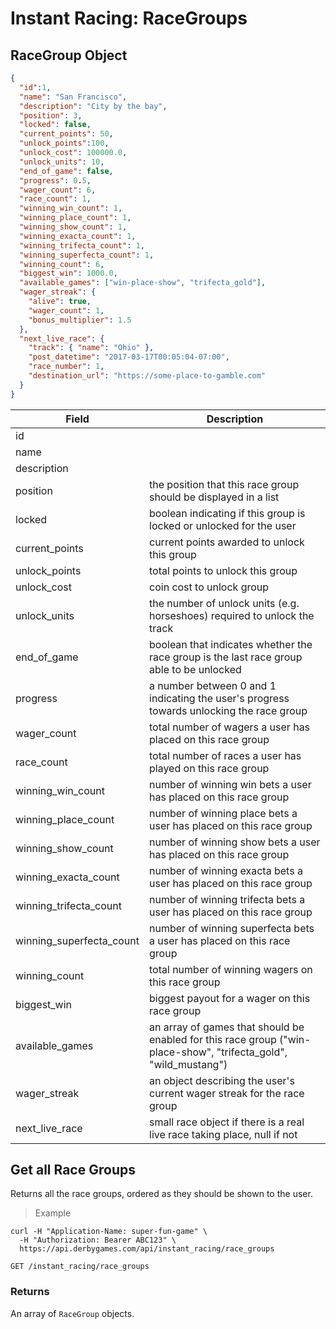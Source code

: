 # Instant Racing: RaceGroups

## RaceGroup Object

```json
{
  "id":1,
  "name": "San Francisco",
  "description": "City by the bay",
  "position": 3,
  "locked": false,
  "current_points": 50,
  "unlock_points":100,
  "unlock_cost": 100000.0,
  "unlock_units": 10,
  "end_of_game": false,
  "progress": 0.5,
  "wager_count": 6,
  "race_count": 1,
  "winning_win_count": 1,
  "winning_place_count": 1,
  "winning_show_count": 1,
  "winning_exacta_count": 1,
  "winning_trifecta_count": 1,
  "winning_superfecta_count": 1,
  "winning_count": 6,
  "biggest_win": 1000.0,
  "available_games": ["win-place-show", "trifecta_gold"],
  "wager_streak": {
    "alive": true,
    "wager_count": 1,
    "bonus_multiplier": 1.5
  },
  "next_live_race": {
    "track": { "name": "Ohio" },
    "post_datetime": "2017-03-17T00:05:04-07:00",
    "race_number": 1,
    "destination_url": "https://some-place-to-gamble.com"
  }
}
```

Field | Description
----- | -----------
id |
name |
description |
position | the position that this race group should be displayed in a list
locked | boolean indicating if this group is locked or unlocked for the user
current_points | current points awarded to unlock this group
unlock_points | total points to unlock this group
unlock_cost | coin cost to unlock group
unlock_units | the number of unlock units (e.g. horseshoes) required to unlock the track
end_of_game | boolean that indicates whether the race group is the last race group able to be unlocked
progress | a number between 0 and 1 indicating the user's progress towards unlocking the race group
wager_count | total number of wagers a user has placed on this race group
race_count | total number of races a user has played on this race group
winning_win_count | number of winning win bets a user has placed on this race group
winning_place_count | number of winning place bets a user has placed on this race group
winning_show_count | number of winning show bets a user has placed on this race group
winning_exacta_count | number of winning exacta bets a user has placed on this race group
winning_trifecta_count | number of winning trifecta bets a user has placed on this race group
winning_superfecta_count | number of winning superfecta bets a user has placed on this race group
winning_count | total number of winning wagers on this race group
biggest_win | biggest payout for a wager on this race group
available_games | an array of games that should be enabled for this race group ("win-place-show", "trifecta_gold", "wild_mustang")
wager_streak | an object describing the user's current wager streak for the race group
next_live_race | small race object if there is a real live race taking place, null if not

## Get all Race Groups

Returns all the race groups, ordered as they should be shown to the user.

> Example

```curl
curl -H "Application-Name: super-fun-game" \
  -H "Authorization: Bearer ABC123" \
  https://api.derbygames.com/api/instant_racing/race_groups
```

`GET /instant_racing/race_groups`

### Returns

An array of `RaceGroup` objects.
